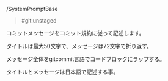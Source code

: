 /SystemPromptBase

> #git:unstaged

コミットメッセージをコミット規約に従って記述します。

タイトルは最大50文字で、メッセージは72文字で折り返す。

メッセージ全体をgitcommit言語でコードブロックにラップする。

タイトルとメッセージは日本語で記述する事。
